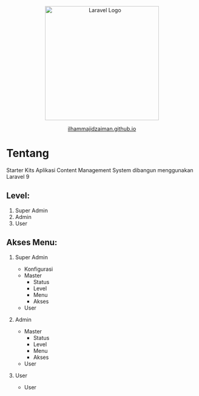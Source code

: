 <p align="center"><a href="https://laravel.com" target="_blank"><img src="https://raw.githubusercontent.com/laravel/art/master/logo-lockup/5%20SVG/2%20CMYK/1%20Full%20Color/laravel-logolockup-cmyk-red.svg" width="300" alt="Laravel Logo"></a></p>

<p align="center">
<a href="https://ilhammajidzaiman.github.io" target="_blank">ilhammajidzaiman.github.io</a>
</p>

# Tentang

Starter Kits Aplikasi Content Management System dibangun menggunakan Laravel 9

## Level:

1. Super Admin
2. Admin
3. User

## Akses Menu:

1.  Super Admin

    -   Konfigurasi
    -   Master
        -   Status
        -   Level
        -   Menu
        -   Akses
    -   User

2.  Admin

    -   Master
        -   Status
        -   Level
        -   Menu
        -   Akses
    -   User

3.  User
    -   User
